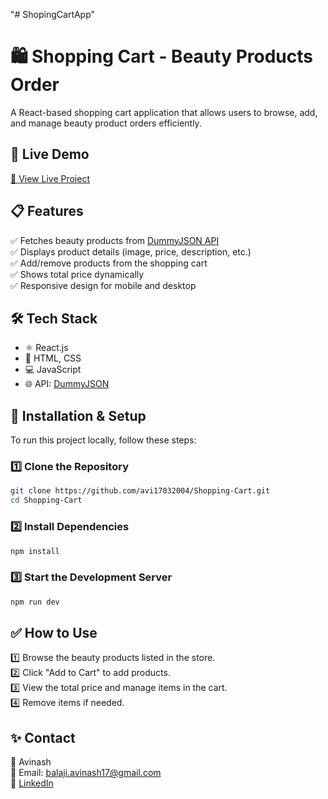 "# ShopingCartApp" 

# 🛍️ **Shopping Cart - Beauty Products Order**  

A React-based shopping cart application that allows users to browse, add, and manage beauty product orders efficiently.  

## 🚀 **Live Demo**  
[🔗 View Live Project](http://shoppingcart-avi.netlify.app)  

## 📋 **Features**  
✅ Fetches beauty products from [DummyJSON API](https://dummyjson.com/products)  
✅ Displays product details (image, price, description, etc.)  
✅ Add/remove products from the shopping cart  
✅ Shows total price dynamically  
✅ Responsive design for mobile and desktop  

## 🛠 **Tech Stack**  
- ⚛️ React.js  
- 🎨 HTML, CSS  
- 💻 JavaScript  
- 🌐 API: [DummyJSON](https://dummyjson.com/products)  

## 🚀 **Installation & Setup**  
To run this project locally, follow these steps:  

### 1️⃣ **Clone the Repository**  
```sh
git clone https://github.com/avi17032004/Shopping-Cart.git
cd Shopping-Cart
```

### 2️⃣ **Install Dependencies**  
```sh
npm install
```

### 3️⃣ **Start the Development Server**  
```sh
npm run dev
```

## ✅ **How to Use**  
1️⃣ Browse the beauty products listed in the store.  
2️⃣ Click "Add to Cart" to add products.  
3️⃣ View the total price and manage items in the cart.  
4️⃣ Remove items if needed.  


## ✨ **Contact**  
👤 Avinash  
📧 Email: balaji.avinash17@gmail.com  
🔗 [LinkedIn](www.linkedin.com/in/avinash-b-6b3ba7282)  
